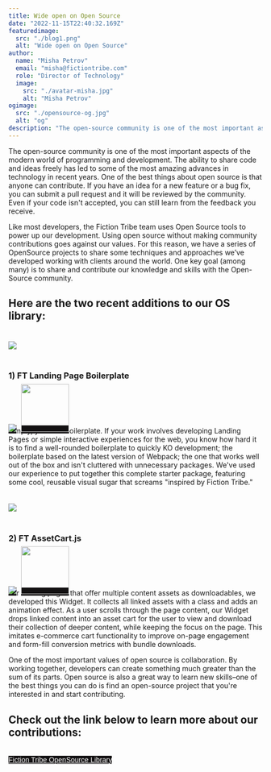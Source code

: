 ```yaml
---
title: Wide open on Open Source
date: "2022-11-15T22:40:32.169Z"
featuredimage:
  src: "./blog1.png"
  alt: "Wide open on Open Source"
author:
  name: "Misha Petrov"
  email: "misha@fictiontribe.com"
  role: "Director of Technology"
  image:
    src: "./avatar-misha.jpg"
    alt: "Misha Petrov"
ogimage: 
  src: "./opensource-og.jpg"
  alt: "og"
description: "The open-source community is one of the most important aspects of the modern world of programming and development. The ability to share code and ideas freely has led to some of the most amazing advances in technology in recent years. One of the best things about open source is that anyone can contribute."
---
```


The open-source community is one of the most important aspects of the modern world of programming and development. The ability to share code and ideas freely has led to some of the most amazing advances in technology in recent years. One of the best things about open source is that anyone can contribute. If you have an idea for a new feature or a bug fix, you can submit a pull request and it will be reviewed by the community. Even if your code isn't accepted, you can still learn from the feedback you receive.

Like most developers, the Fiction Tribe team uses Open Source tools to power up our development. Using open source without making community contributions goes against our values. For this reason, we have a series of OpenSource projects to share some techniques and approaches we’ve developed working with clients around the world. One key goal (among many) is to share and contribute our knowledge and skills with the Open-Source community.


## Here are the two recent additions to our OS library:

[<img style="max-width: 100%; margin: 20px auto;" src="https://fictiontribe.com/os/webpack-boilerplate/og-boilerplate.jpeg">](https://fictiontribe.com/os/webpack-boilerplate/)

### 1) FT Landing Page Boilerplate
<div class="buttons-flex">
<a href="https://github.com/fictiontribe/ft-webpack-boilerplate" target="_blank" class="glow-on-hover-img"><img class="glow-on-hover-img" style="" src="https://img.shields.io/badge/github-%23121011.svg?style=for-the-badge&logo=github&logoColor=white"></a>
<a href="https://fictiontribe.com/os/webpack-boilerplate" target="_blank" class="glow-on-hover-img"><img class="glow-on-hover-img" style="width: 95px;" src="https://fictiontribe.com/os/ft-badge.svg"></a>
</div>

Simply, your last boilerplate. 
If your work involves developing Landing Pages or simple interactive experiences for the web, you know how hard it is to find a well-rounded boilerplate to quickly KO development; the boilerplate based on the latest version of Webpack; the one that works well out of the box and isn't cluttered with unnecessary packages. 
We've used our experience to put together this complete starter package, featuring some cool, reusable visual sugar that screams "inspired by Fiction Tribe." 


[<img style="max-width: 100%; margin: 20px auto;" src="https://fictiontribe.com/os/assetcart/og-assetcart.jpeg">](https://fictiontribe.com/os/assetcart/)

### 2) FT AssetCart.js 
<div class="buttons-flex">
<a href="https://github.com/fictiontribe/AssetCart" target="_blank" class="glow-on-hover-img"><img class="glow-on-hover-img" style="" src="https://img.shields.io/badge/github-%23121011.svg?style=for-the-badge&logo=github&logoColor=white"></a>
<a href="https://fictiontribe.com/os/assetcart/" target="_blank" class="glow-on-hover-img"><img class="glow-on-hover-img" style="width: 95px;" src="https://fictiontribe.com/os/ft-badge.svg"></a>
</div>

For landing pages that offer multiple content assets as downloadables, we developed this Widget. It collects all linked assets with a class and adds an animation effect. 
As a user scrolls through the page content, our Widget drops linked content into an asset cart for the user to view and download their collection of deeper content, while keeping the focus on the page. 
This imitates e-commerce cart functionality to improve on-page engagement and form-fill conversion metrics with bundle downloads.

One of the most important values of open source is collaboration. By working together, developers can create something much greater than the sum of its parts. Open source is also a great way to learn new skills–one of the best things you can do is find an open-source project that you're interested in and start contributing. 


## Check out the link below to learn more about our contributions:
<a target="_blank" href="https://fictiontribe.com/os/" class="glow-on-hover" type="button">Fiction Tribe OpenSource Library</a>
<style>
  .buttons-flex {
    display: block;
    position: relative;
    margin-bottom: -10px;
    height: 70px;
  }
  a.glow-on-hover {
    margin-top: 0;
    width: 340px;
    height: 50px;
    padding: auto 10px;
    text-align: center;
    font-family: "Gilroy", Sans-Serif;
    border: none;
    line-height: 50px;
    outline: none;
    color: #fff;
    background: #131112;
    cursor: pointer;
    position: relative;
    z-index: 0;
}
a.glow-on-hover-img {
    top: -10px;
    margin-right: 5px;
    width: 95px;
    height: 28px;
    padding: auto 10px;
    text-align: center;
    font-family: "Gilroy", Sans-Serif;
    border: none;
    line-height: 50px;
    outline: none;
    color: #fff;
    background: #131112;
    cursor: pointer;
    position: relative;
    z-index: 0;
}
.glow-on-hover:before {
    content: '';
    background: linear-gradient(45deg, #ff0000, #ff7300, #fffb00, #48ff00, #00ffd5, #002bff, #7a00ff, #ff00c8, #ff0000);
    position: absolute;
    top: -2px;
    left:-2px;
    background-size: 400%;
    z-index: -1;
    filter: blur(5px);
    width: calc(100% + 4px);
    height: calc(100% + 4px);
    animation: glowing 20s linear infinite;
    opacity: 0;
    transition: opacity .3s ease-in-out;
}
.glow-on-hover:active {
    color: #000
}
.glow-on-hover:active:after {
    background: transparent;
}
.glow-on-hover:hover:before {
    opacity: 1;
}
.glow-on-hover:after {
    z-index: -1;
    content: '';
    position: absolute;
    width: 100%;
    height: 100%;
    background: #131112;
    left: 0;
    top: 0;
}
.glow-on-hover-img:before {
    content: '';
    background: linear-gradient(45deg, #ff0000, #ff7300, #fffb00, #48ff00, #00ffd5, #002bff, #7a00ff, #ff00c8, #ff0000);
    position: absolute;
    top: -2px;
    left:-2px;
    background-size: 400%;
    z-index: -1;
    filter: blur(5px);
    width: calc(100% + 4px);
    height: calc(100% + 4px);
    animation: glowing 20s linear infinite;
    opacity: 0;
    transition: opacity .3s ease-in-out;
}
.glow-on-hover-img:active {
    color: #000
}
.glow-on-hover-img:active:after {
    background: transparent;
}
.glow-on-hover-img:hover:before {
    opacity: 1;
}
.glow-on-hover-img:after {
    z-index: -1;
    content: '';
    position: absolute;
    width: 100%;
    height: 100%;
    background: #131112;
    left: 0;
    top: 0;
}
@keyframes glowing {
    0% { background-position: 0 0; }
    50% { background-position: 400% 0; }
    100% { background-position: 0 0; }
}
</style>
